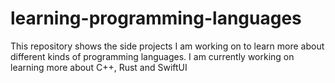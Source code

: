 # learning-programming-languages
This repository shows the side projects I am working on to learn more about different kinds of programming languages. I am currently working on learning more about C++, Rust and SwiftUI

